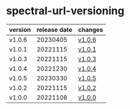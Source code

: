 # spectral-url-versioning

| version | release date |            changes             |
|---------|--------------|--------------------------------|
| v1.0.6  | 20230405     | [v1.0.6](./v1.0.6-20230405.md) |
| v1.0.1  | 20221115     | [v1.0.1](./v1.0.1-20221115.md) |
| v1.0.3  | 20221115     | [v1.0.3](./v1.0.3-20221115.md) |
| v1.0.4  | 20221230     | [v1.0.4](./v1.0.4-20221230.md) |
| v1.0.5  | 20230330     | [v1.0.5](./v1.0.5-20230330.md) |
| v1.0.2  | 20221115     | [v1.0.2](./v1.0.2-20221115.md) |
| v1.0.0  | 20221108     | [v1.0.0](./v1.0.0-20221108.md) |


